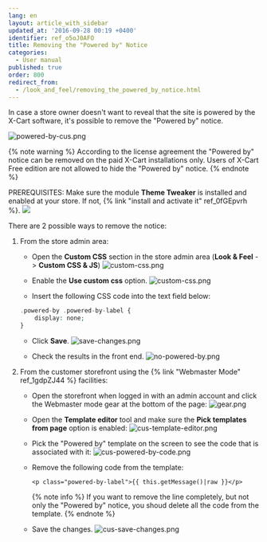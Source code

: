 ```yaml
---
lang: en
layout: article_with_sidebar
updated_at: '2016-09-28 00:19 +0400'
identifier: ref_o5oJ0AFO
title: Removing the "Powered by" Notice
categories:
  - User manual
published: true
order: 800
redirect_from:
  - /look_and_feel/removing_the_powered_by_notice.html
---
```

In case a store owner doesn't want to reveal that the site is powered by the X-Cart software, it's possible to remove the "Powered by" notice.

![powered-by-cus.png]({{site.baseurl}}/attachments/ref_o5oJ0AFO/powered-by-cus.png)

{% note warning %}
According to the license agreement the "Powered by" notice can be removed on the paid X-Cart installations only. Users of X-Cart Free edition are not allowed to hide the "Powered by" notice.
{% endnote %}

PREREQUISITES: Make sure the module **Theme Tweaker** is installed and enabled at your store. If not, {% link "install and activate it" ref_0fGEpvrh %}.
    ![]({{site.baseurl}}/attachments/6389847/8716763.png)

There are 2 possible ways to remove the notice:

1. From the store admin area:
    
   *  Open the **Custom CSS** section in the store admin area (**Look & Feel** -> **Custom CSS & JS**)
      ![custom-css.png]({{site.baseurl}}/attachments/ref_o5oJ0AFO/custom-css.png)
    
   *  Enable the **Use custom css** option.
      ![custom-css.png]({{site.baseurl}}/attachments/ref_o5oJ0AFO/custom-css.png)

   *  Insert the following CSS code into the text field below:

    ```php
    .powered-by .powered-by-label {
        display: none;
    }
    ```

   *  Click **Save**.
      ![save-changes.png]({{site.baseurl}}/attachments/ref_o5oJ0AFO/save-changes.png)

   * Check the results in the front end.
     ![no-powered-by.png]({{site.baseurl}}/attachments/ref_o5oJ0AFO/no-powered-by.png)

2. From the customer storefront using the {% link "Webmaster Mode" ref_1gdpZJ44 %} facilities:
   
   * Open the storefront when logged in with an admin account and click the Webmaster mode gear at the bottom of the page:
     ![gear.png]({{site.baseurl}}/attachments/ref_o5oJ0AFO/gear.png)
     
   * Open the **Template editor** tool and make sure the **Pick templates from page** option is enabled:
     ![cus-template-editor.png]({{site.baseurl}}/attachments/ref_o5oJ0AFO/cus-template-editor.png)
     
   * Pick the "Powered by" template on the screen to see the code that is associated with it:
     ![cus-powered-by-code.png]({{site.baseurl}}/attachments/ref_o5oJ0AFO/cus-powered-by-code.png)
     
   * Remove the following code from the template:
     
      ```
      <p class="powered-by-label">{{ this.getMessage()|raw }}</p>
      ```
      {% note info %}
      If you want to remove the line completely, but not only the "Powered by" notice, you shoud delete all the code from the template.
      {% endnote %}
      
   * Save the changes.
     ![cus-save-changes.png]({{site.baseurl}}/attachments/ref_o5oJ0AFO/cus-save-changes.png)
